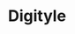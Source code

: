 ---
title: "Digityle"
role: "UX Designer"
duration: "10 weeks"
tools: "Figma"
team: "UCLA DevX Digityle UXD Team"
year: 2024

featured: false
published: true
layout: project
permalink: /work/digityle

logo: "assets/postimages/brallium/logo.png"
image: "assets/postimages/test.jpg"
image-alt: Test image
bg-image: "assets/postimages/test.jpg"
tags: ["ux research"]
description: Designed UI/UX and developed brand identity for Brallium's ecommerce site, highlighting sustainability and gender-neutrality, in an 8-week project with a 2-person design team.

sections:
  - id: "overview"
    title: "Overview"
  - id: "research"
    title: "Research"
  - id: "results"
    title: "Results"
  - id: "conclusion"
    title: "Conclusion"
---
